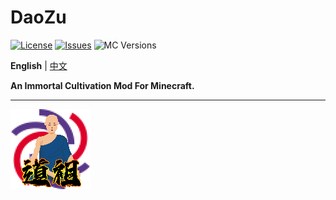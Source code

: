 # DaoZu

[![License](https://img.shields.io/badge/License-MIT-red)](LICENSE)
[![Issues](https://img.shields.io/github/issues/decelk-coder/DaoZu.svg)](https://github.com/decelk-coder/DaoZu/issues)
![MC Versions](https://img.shields.io/badge/For_MC-1.21.1-red)

**English** | [中文](README_CN.md)

**An Immortal Cultivation Mod For Minecraft.**

---

![LOGO](src/main/resources/assets/daozu/icon.png)